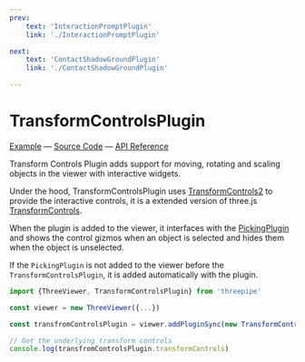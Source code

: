 ```yaml
---
prev: 
    text: 'InteractionPromptPlugin'
    link: './InteractionPromptPlugin'

next: 
    text: 'ContactShadowGroundPlugin'
    link: './ContactShadowGroundPlugin'

---
```


# TransformControlsPlugin

[//]: # (todo: image)

[Example](https://threepipe.org/examples/#transform-controls-plugin/) &mdash;
[Source Code](https://github.com/repalash/threepipe/blob/master/src/plugins/interaction/TransformControlsPlugin.ts) &mdash;
[API Reference](https://threepipe.org/docs/classes/TransformControlsPlugin.html)

Transform Controls Plugin adds support for moving, rotating and scaling objects in the viewer with interactive widgets.

Under the hood, TransformControlsPlugin uses [TransformControls2](https://threepipe.org/docs/classes/TransformControls2) to provide the interactive controls, it is a extended version of three.js [TransformControls](https://threejs.org/docs/#examples/en/controls/TransformControls).

When the plugin is added to the viewer, it interfaces with the [PickingPlugin](#pickingplugin) and shows the control gizmos when an object is selected and hides them when the object is unselected.

If the `PickingPlugin` is not added to the viewer before the `TransformControlsPlugin`, it is added automatically with the plugin.

```typescript
import {ThreeViewer, TransformControlsPlugin} from 'threepipe'

const viewer = new ThreeViewer({...})

const transfromControlsPlugin = viewer.addPluginSync(new TransformControlsPlugin())

// Get the underlying transform controls
console.log(transfromControlsPlugin.transformControls)
```

